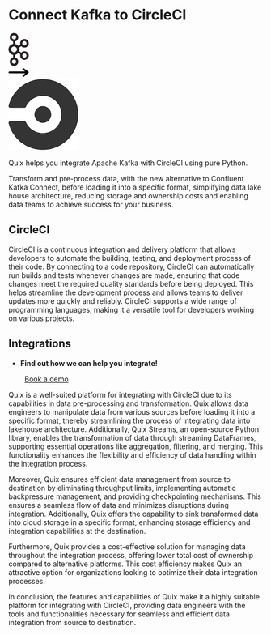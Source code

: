 # Connect Kafka to CircleCI

<div class="connect-images cards blog-grid-card" markdown>
<div>
<img src="../images/kafka_logo.png" width="40px" />
</div>
<div>
<img src="../images/arrow.svg" width="40px" />
</div>
<div>
<img src="./images/circleci_1.jpg" />
</div>
</div>

Quix helps you integrate Apache Kafka with CircleCI using pure Python.

Transform and pre-process data, with the new alternative to Confluent Kafka Connect, before loading it into a specific format, simplifying data lake house architecture, reducing storage and ownership costs and enabling data teams to achieve success for your business.

## CircleCI

CircleCI is a continuous integration and delivery platform that allows developers to automate the building, testing, and deployment process of their code. By connecting to a code repository, CircleCI can automatically run builds and tests whenever changes are made, ensuring that code changes meet the required quality standards before being deployed. This helps streamline the development process and allows teams to deliver updates more quickly and reliably. CircleCI supports a wide range of programming languages, making it a versatile tool for developers working on various projects.

## Integrations

<div class="grid cards" markdown>

- __Find out how we can help you integrate!__

    <a class="md-button md-button--primary" href="https://quix.io/book-a-demo" target="_blank" style="margin:.5rem;">Book a demo</a>

</div>


Quix is a well-suited platform for integrating with CircleCI due to its capabilities in data pre-processing and transformation. Quix allows data engineers to manipulate data from various sources before loading it into a specific format, thereby streamlining the process of integrating data into lakehouse architecture. Additionally, Quix Streams, an open-source Python library, enables the transformation of data through streaming DataFrames, supporting essential operations like aggregation, filtering, and merging. This functionality enhances the flexibility and efficiency of data handling within the integration process.

Moreover, Quix ensures efficient data management from source to destination by eliminating throughput limits, implementing automatic backpressure management, and providing checkpointing mechanisms. This ensures a seamless flow of data and minimizes disruptions during integration. Additionally, Quix offers the capability to sink transformed data into cloud storage in a specific format, enhancing storage efficiency and integration capabilities at the destination.

Furthermore, Quix provides a cost-effective solution for managing data throughout the integration process, offering lower total cost of ownership compared to alternative platforms. This cost efficiency makes Quix an attractive option for organizations looking to optimize their data integration processes.

In conclusion, the features and capabilities of Quix make it a highly suitable platform for integrating with CircleCI, providing data engineers with the tools and functionalities necessary for seamless and efficient data integration from source to destination.

